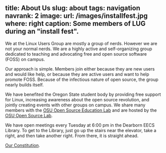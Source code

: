 title: About Us
slug: about
tags: navigation
navrank: 2
image:
    url: /images/installfest.jpg
    where: right
    caption: Some members of LUG during an "install fest".
---
We at the Linux Users Group are mostly a group of nerds. However we are not
your normal nerds. We are a highly active and self-organizing group dedicated
to teaching and advocating free and open source software (FOSS) on campus.

Our approach is simple. Members join either because they are new users and
would like help, or because they are active users and want to help promote
FOSS.  Because of the infectious nature of open source, the group nearly builds
itself.

We have benefited the Oregon State student body by providing free support for
Linux, increasing awareness about the open source revolution, and jointly
creating events with other groups on campus. We share many members with the
[OSU Open Source Education Lab][osel] and are hosted by the [OSU Open Source
Lab][osuosl].

We have open meetings every Tuesday at 6:00 pm in the Dearborn EECS Library.
To get to the Library, just go up the stairs near the elevator, take a right,
and then take another right. From there, it is straight ahead.

[Our Constitution][constitution].

[osel]: http://osel.oregonstate.edu
[osuosl]: http://osuosl.org
[constitution]: /constitution/
